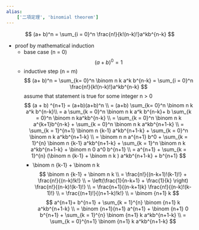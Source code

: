 ```yaml
---
alias:
    ['二項定理', 'binomial theorem']
---
```

$$
(a+ b)^n = \sum_{i = 0}^n \frac{n!}{k!(n-k)!}a^kb^{n-k}
$$
- proof
    by mathematical induction
    - base case (n = 0)
        $$
        (a+b)^0 = 1
        $$
    - inductive step (n = m)
        $$
        (a+ b)^n = \sum_{k= 0}^n \binom n k a^k b^{n-k} = \sum_{i = 0}^n \frac{n!}{k!(n-k)!}a^kb^{n-k}
        $$
        assume that statement is true for some integer n > 0
        $$
        (a + b) ^{n+1} = (a+b)(a+b)^n \\
        = (a+b) \sum_{k= 0}^n \binom n k a^k b^{n-k}\\
        = a \sum_{k = 0}^n \binom n k a^k b^{n-k}+ b \sum_{k = 0}^n \binom n ka^kb^{n-k} \\
        = \sum_{k = 0}^n \binom n k a^{k+1}b^{n-k} + \sum_{k = 0}^n \binom n k a^kb^{n+1-k} 
        \\
        = \sum_{k = 1}^{n+1} \binom n {k-1} a^kb^{n+1-k} + \sum_{k = 0}^n \binom n k a^kb^{n+1-k} 
        \\ 
        = \binom n n a^{n+1} b^0 + \sum_{k = 1}^{n} \binom n {k-1} a^kb^{n+1-k} + \sum_{k = 1}^n \binom n k a^kb^{n+1-k} + \binom n 0 a^0 b^{n+1} 
        \\
        = a^{n+1} + \sum_{k = 1}^{n} (\binom n {k-1} + \binom n k ) a^kb^{n+1-k} + b^{n+1}
        $$
        - \binom n {k-1} + \binom n k
            $$
            \binom n {k-1} + \binom n k \\
            = \frac{n!}{(n-k+1)!(k-1)!} + \frac{n!}{(n-k)!k!} 
            \\
            = \left(\frac{1}{n-k+1} + \frac{1}{k} \right) \frac{n!}{(n-k)!(k-1)!} 
            \\
            = \frac{n+1}{(n-k+1)k} \frac{n!}{(n-k)!(k-1)!} 
            \\
            = \frac{(n+1)!}{(n+1-k)!k!} 
            \\
            = \binom {n+1} k
            $$
        $$
        a^{n+1}+ b^{n+1} + \sum_{k = 1}^{n} \binom {n+1} k a^kb^{n+1-k} \\
        = \binom {n+1}{n+1} a^{n+1} + \binom {n+1} 0 b^{n+1} + \sum_{k = 1}^{n} \binom {n+1} k a^kb^{n+1-k}
        \\
        = \sum_{k = 0}^{n+1} \binom {n+1} k a^kb^{n+1-k}
        $$